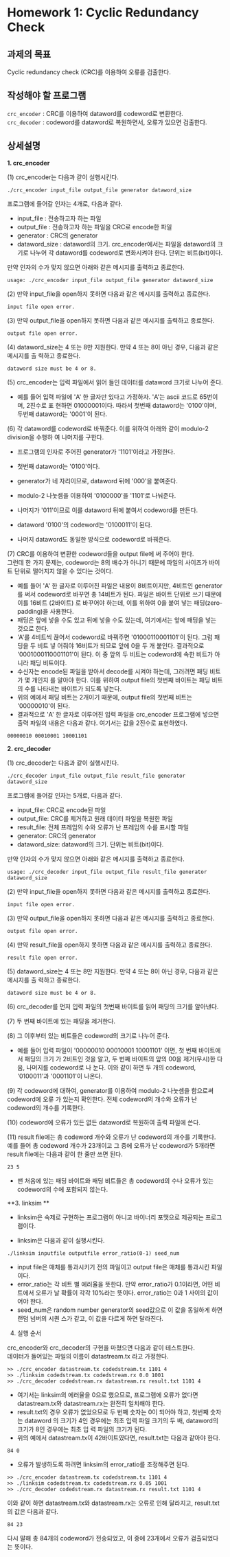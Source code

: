# Homework 1: Cyclic Redundancy Check
 
## 과제의 목표 
Cyclic redundancy check (CRC)를  이용하여  오류를  검출한다. 
 
## 작성해야 할 프로그램 
`crc_encoder` : CRC를  이용하여  dataword를  codeword로  변환한다.  
`crc_decoder` : codeword를  dataword로   복원하면서,  오류가  있으면  검출한다. 
 
## 상세설명 
 
**1. crc_encoder** 
 
(1) crc_encoder는  다음과  같이  실행시킨다.
```shell
./crc_encoder input_file output_file generator dataword_size 
```
프로그램에  들어갈  인자는  4개로,  다음과  같다. 
- input_file :  전송하고자  하는  파일 
- output_file :  전송하고자  하는  파일을  CRC로  encode한  파일 
- generator : CRC의  generator 
- dataword_size : dataword의  크기. crc_encoder에서는  파일을  dataword의  크기로  나누어  각 
dataword를  codeword로  변화시켜야  한다.  단위는  비트(bit)이다. 

만약  인자의  수가  맞지  않으면  아래와  같은  메시지를  출력하고  종료한다. 
``` 
usage: ./crc_encoder input_file output_file generator dataword_size 
```

(2)  만약  input_file을  open하지  못하면  다음과  같은  메시지를  출력하고  종료한다. 
```
input file open error. 
```

(3)  만약  output_file을  open하지  못하면  다음과  같은  메시지를  출력하고  종료한다. 
```
output file open error. 
```

(4) dataword_size는  4  또는  8만  지원한다.  만약  4  또는  8이  아닌  경우,  다음과  같은  메시지를  출
력하고  종료한다. 
```
dataword size must be 4 or 8. 
```

(5) crc_encoder는  입력  파일에서  읽어  들인  데이터를  dataword  크기로  나누어  준다. 
-  예를  들어  입력  파일에  'A'  한  글자만  있다고  가정하자. 'A'는  ascii  코드로  65번이며, 2진수로  표
현하면  01000001이다.  따라서  첫번째  dataword는  '0100'이며,  두번째  dataword는  '0001'이  된다. 
 
(6)  각  dataword를  codeword로  바꿔준다.  이를  위하여  아래와  같이  modulo-2 division을  수행하
여  나머지를  구한다. 
 
-  프로그램의  인자로  주어진  generator가  '1101'이라고  가정한다. 
-  첫번째  dataword는  '0100'이다. 
- generator가  네  자리이므로, dataword  뒤에  '000'을  붙여준다. 
- modulo-2  나눗셈을  이용하여  '0100000'을  '1101'로  나눠준다. 

-  나머지가  '011'이므로  이를  dataword  뒤에  붙여서  codeword를  만든다. 
- dataword '0100'의  codeword는  '0100011'이  된다. 
-  나머지  dataword도  동일한  방식으로  codeword로  바꿔준다. 
 
(7) CRC를  이용하여  변환한  codeword들을  output file에  써  주어야  한다.  
그런데  한  가지  문제는, 
codeword는  8의  배수가  아니기  때문에  파일의  사이즈가  바이트  단위로  떨어지지  않을  수  있다는 
것이다.   
-  예를  들어  'A'  한  글자로  이루어진  파일은  내용이  8비트이지만, 4비트인  generator를  써서 
codeword로  바꾸면  총  14비트가  된다.  파일은  바이트  단위로  쓰기  때문에  이를  16비트  (2바이트)
로  바꾸어야  하는데,  이를  위하여  0을  붙여  넣는  패딩(zero-padding)을  사용한다. 
-  패딩은  앞에  넣을  수도  있고  뒤에  넣을  수도  있는데,  여기에서는  앞에 패딩을 넣는 것으로 한다. 
- 'A'를  4비트씩  끊어서  codeword로  바꿔주면  '01000110001101'이  된다.  그럼  패딩을  두  비트  넣
어줘야  16비트가  되므로  앞에  0을  두  개  붙인다.  결과적으로  '0001000110001101'이  된다.  이  중 
앞의  두  비트는  codeword에  속한  비트가  아니라  패딩  비트이다. 
-  수신자는  encode된  파일을  받아서  decode를  시켜야  하는데,  그러려면  패딩  비트가  몇  개인지
를  알아야  한다.  이를  위하여  output file의  첫번째  바이트는  패딩  비트의  수를  나타내는  바이트가 
되도록  넣는다. 
-  위의  예에서  패딩  비트는  2개이기  때문에, output file의  첫번째  비트는  '00000010'이  된다. 
-  결과적으로  'A'  한  글자로  이루어진  입력  파일을  crc_encoder  프로그램에  넣으면  출력  파일의 
내용은  다음과  같다.  여기서는  값을  2진수로  표현하였다. 
```
00000010 00010001 10001101 
```  

**2. crc_decoder** 
 
(1) crc_decoder는  다음과  같이  실행시킨다. 
```
./crc_decoder input_file output_file result_file generator dataword_size 
```

프로그램에  들어갈  인자는  5개로,  다음과  같다. 
- input_file: CRC로  encode된  파일 
- output_file: CRC를  제거하고  원래  데이터  파일을  복원한  파일 
- result_file:  전체  프레임의  수와  오류가  난  프레임의  수를  표시할  파일 
- generator: CRC의  generator 
- dataword_size: dataword의  크기.  단위는  비트(bit)이다. 
 
만약  인자의  수가  맞지  않으면  아래와  같은  메시지를  출력하고  종료한다. 
```
usage: ./crc_decoder input_file output_file result_file generator dataword_size 
```

(2)  만약  input_file을  open하지  못하면  다음과  같은  메시지를  출력하고  종료한다. 
```
input file open error. 
```

(3)  만약  output_file을  open하지  못하면  다음과  같은  메시지를  출력하고  종료한다. 
```
output file open error. 
```

(4)  만약  result_file을  open하지  못하면  다음과  같은  메시지를  출력하고  종료한다. 
```
result file open error. 
```

(5) dataword_size는  4  또는  8만  지원한다.  만약  4  또는  8이  아닌  경우,  다음과  같은  메시지를  출
력하고  종료한다. 
```
dataword size must be 4 or 8. 
```

(6) crc_decoder를  먼저  입력  파일의  첫번째  바이트를  읽어  패딩의  크기를  알아낸다. 
 
(7)  두  번째  바이트에  있는  패딩을  제거한다. 
 
(8)  그  이후부터  있는  비트들은  codeword의  크기로  나누어  준다.   
-  예를  들어  입력  파일이  '00000010 00010001 10001101'  이면,  첫  번째  바이트에서  패딩의  크기
가  2비트인  것을  알고,  두  번째  바이트의  앞의  00을  제거(무시)한  다음,  나머지를  codeword로  나
눈다.  이와  같이  하면  두  개의  codeword, '0100011'과  '0001101'이  나온다. 
 
(9)  각  codeword에  대하여, generator를  이용하여  modulo-2  나눗셈을  함으로써  codeword에  오류
가  있는지  확인한다.  전체  codeword의  개수와  오류가  난  codeword의  개수를  기록한다. 
 
(10) codeword에  오류가  있든  없든  dataword로  복원하여  출력  파일에  쓴다.   
 
(11) result file에는  총  codeword  개수와  오류가  난  codeword의  개수를  기록한다.  
예를  들어  총 codeword  개수가  23개이고  그  중에  오류가  난  codeword가  5개라면  result file에는  다음과  같이 
한  줄만  쓰면  된다. 
```
23 5 
```
-  맨  처음에  있는  패딩  바이트와  패딩  비트들은  총  codeword의  수나  오류가  있는  codeword의 
수에  포함되지  않는다. 


**3. linksim **
 
- linksim은  숙제로  구현하는  프로그램이  아니고  바이너리  포맷으로  제공되는  프로그램이다. 
 
- linksim은  다음과  같이  실행시킨다. 
```
./linksim inputfile outputfile error_ratio(0-1) seed_num 
```

- input file은  매체를  통과시키기  전의  파일이고  output file은  매체를  통과시킨  파일이다. 
- error_ratio는  각  비트  별  에러율을  뜻한다.  만약  error_ratio가  0.1이라면,  어떤  비트에서  오류가 
날  확률이  각각  10%라는  뜻이다. error_ratio는  0과  1  사이의  값이어야  한다. 
- seed_num은  random number generator의  seed값으로  이  값을  동일하게  하면  랜덤  넘버의  시퀀
스가  같고,  이  값을  다르게  하면  달라진다. 
 
 
4. 실행 순서 
 
crc_encoder와  crc_decoder의  구현을  마쳤으면  다음과  같이  테스트한다.   
데이터가  들어있는  파일의  이름이  datastream.tx  라고  가정한다. 
``` 
>> ./crc_encoder datastream.tx codedstream.tx 1101 4 
>> ./linksim codedstream.tx codedstream.rx 0.0 1001 
>> ./crc_decoder codedstream.rx datastream.rx result.txt 1101 4 
```

-  여기서는  linksim의  에러율을  0으로  했으므로,  프로그램에  오류가  없다면  datastream.tx와 
datastream.rx는  완전히  일치해야  한다. 
- result.txt의  경우  오류가  없었으므로  두  번째  숫자는  0이  되어야  하고,  첫번째  숫자는  dataword
의  크기가  4인  경우에는  최초  입력  파일  크기의  두  배, dataword의  크기가  8인  경우에는  최초  입
력  파일의  크기가  된다. 
-  위의  예에서  datastream.tx이  42바이트였다면, result.txt는  다음과  같아야  한다. 
```
84 0 
```
-  오류가  발생하도록  하려면  linksim의  error_ratio를  조정해주면  된다. 
```
>> ./crc_encoder datastream.tx codedstream.tx 1101 4 
>> ./linksim codedstream.tx codedstream.rx 0.05 1001 
>> ./crc_decoder codedstream.rx datastream.rx result.txt 1101 4 
```

이와  같이  하면  datastream.tx와  datastream.rx는  오류로  인해  달라지고, result.txt의  값은  다음과 
같다. 
```
84 23 
```

다시  말해  총  84개의  codeword가  전송되었고,  이  중에  23개에서  오류가  검출되었다는  뜻이다. 